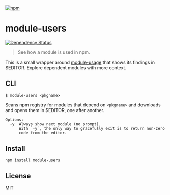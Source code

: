 [![npm](https://nodei.co/npm/module-users.png)](https://npmjs.com/package/module-users)

# module-users

[![Dependency Status][david-badge]][david]

> See how a module is used in npm.

This is a small wrapper around [module-usage] that shows its findings in $EDITOR. Explore dependent modules with more context.

[module-usage]: https://github.com/juliangruber/module-usage

[david]: https://david-dm.org/eush77/module-users
[david-badge]: https://david-dm.org/eush77/module-users.png

## CLI

```
$ module-users <pkgname>
```

Scans npm registry for modules that depend on `<pkgname>` and downloads and opens them in $EDITOR, one after another.

```
Options:
  -y  Always show next module (no prompt).
      With `-y`, the only way to gracefully exit is to return non-zero
      code from the editor.
```

## Install

```
npm install module-users
```

## License

MIT
